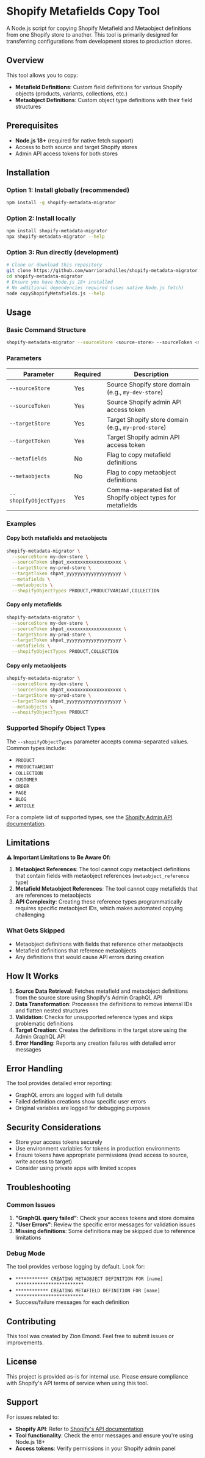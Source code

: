 # Shopify Metafields Copy Tool

A Node.js script for copying Shopify Metafield and Metaobject definitions from one Shopify store to another. This tool is primarily designed for transferring configurations from development stores to production stores.

## Overview

This tool allows you to copy:
- **Metafield Definitions**: Custom field definitions for various Shopify objects (products, variants, collections, etc.)
- **Metaobject Definitions**: Custom object type definitions with their field structures

## Prerequisites

- **Node.js 18+** (required for native fetch support)
- Access to both source and target Shopify stores
- Admin API access tokens for both stores

## Installation

### Option 1: Install globally (recommended)
```bash
npm install -g shopify-metadata-migrator
```

### Option 2: Install locally
```bash
npm install shopify-metadata-migrator
npx shopify-metadata-migrator --help
```

### Option 3: Run directly (development)
```bash
# Clone or download this repository
git clone https://github.com/warriorachilles/shopify-metadata-migrator.git
cd shopify-metadata-migrator
# Ensure you have Node.js 18+ installed
# No additional dependencies required (uses native Node.js fetch)
node copyShopifyMetafields.js --help
```

## Usage

### Basic Command Structure

```bash
shopify-metadata-migrator --sourceStore <source-store> --sourceToken <source-token> --targetStore <target-store> --targetToken <target-token> --metafields --metaobjects --shopifyObjectTypes <object-types>
```

### Parameters

| Parameter | Required | Description |
|-----------|----------|-------------|
| `--sourceStore` | Yes | Source Shopify store domain (e.g., `my-dev-store`) |
| `--sourceToken` | Yes | Source Shopify admin API access token |
| `--targetStore` | Yes | Target Shopify store domain (e.g., `my-prod-store`) |
| `--targetToken` | Yes | Target Shopify admin API access token |
| `--metafields` | No | Flag to copy metafield definitions |
| `--metaobjects` | No | Flag to copy metaobject definitions |
| `--shopifyObjectTypes` | Yes | Comma-separated list of Shopify object types for metafields |

### Examples

#### Copy both metafields and metaobjects
```bash
shopify-metadata-migrator \
  --sourceStore my-dev-store \
  --sourceToken shpat_xxxxxxxxxxxxxxxxxxxx \
  --targetStore my-prod-store \
  --targetToken shpat_yyyyyyyyyyyyyyyyyyyy \
  --metafields \
  --metaobjects \
  --shopifyObjectTypes PRODUCT,PRODUCTVARIANT,COLLECTION
```

#### Copy only metafields
```bash
shopify-metadata-migrator \
  --sourceStore my-dev-store \
  --sourceToken shpat_xxxxxxxxxxxxxxxxxxxx \
  --targetStore my-prod-store \
  --targetToken shpat_yyyyyyyyyyyyyyyyyyyy \
  --metafields \
  --shopifyObjectTypes PRODUCT,COLLECTION
```

#### Copy only metaobjects
```bash
shopify-metadata-migrator \
  --sourceStore my-dev-store \
  --sourceToken shpat_xxxxxxxxxxxxxxxxxxxx \
  --targetStore my-prod-store \
  --targetToken shpat_yyyyyyyyyyyyyyyyyyyy \
  --metaobjects \
  --shopifyObjectTypes PRODUCT
```

### Supported Shopify Object Types

The `--shopifyObjectTypes` parameter accepts comma-separated values. Common types include:

- `PRODUCT`
- `PRODUCTVARIANT`
- `COLLECTION`
- `CUSTOMER`
- `ORDER`
- `PAGE`
- `BLOG`
- `ARTICLE`

For a complete list of supported types, see the [Shopify Admin API documentation](https://shopify.dev/docs/api/admin-graphql/2024-04/enums/MetafieldOwnerType).

## Limitations

⚠️ **Important Limitations to Be Aware Of:**

1. **Metaobject References**: The tool cannot copy metaobject definitions that contain fields with metaobject references (`metaobject_reference` type)
2. **Metafield Metaobject References**: The tool cannot copy metafields that are references to metaobjects
3. **API Complexity**: Creating these reference types programmatically requires specific metaobject IDs, which makes automated copying challenging

### What Gets Skipped

- Metaobject definitions with fields that reference other metaobjects
- Metafield definitions that reference metaobjects
- Any definitions that would cause API errors during creation

## How It Works

1. **Source Data Retrieval**: Fetches metafield and metaobject definitions from the source store using Shopify's Admin GraphQL API
2. **Data Transformation**: Processes the definitions to remove internal IDs and flatten nested structures
3. **Validation**: Checks for unsupported reference types and skips problematic definitions
4. **Target Creation**: Creates the definitions in the target store using the Admin GraphQL API
5. **Error Handling**: Reports any creation failures with detailed error messages

## Error Handling

The tool provides detailed error reporting:
- GraphQL errors are logged with full details
- Failed definition creations show specific user errors
- Original variables are logged for debugging purposes

## Security Considerations

- Store your access tokens securely
- Use environment variables for tokens in production environments
- Ensure tokens have appropriate permissions (read access to source, write access to target)
- Consider using private apps with limited scopes

## Troubleshooting

### Common Issues

1. **"GraphQL query failed"**: Check your access tokens and store domains
2. **"User Errors"**: Review the specific error messages for validation issues
3. **Missing definitions**: Some definitions may be skipped due to reference limitations

### Debug Mode

The tool provides verbose logging by default. Look for:
- `************ CREATING METAOBJECT DEFINITION FOR [name] *************************`
- `************ CREATING METAFIELD DEFINITION FOR [name] *************************`
- Success/failure messages for each definition

## Contributing

This tool was created by Zion Emond. Feel free to submit issues or improvements.

## License

This project is provided as-is for internal use. Please ensure compliance with Shopify's API terms of service when using this tool.

## Support

For issues related to:
- **Shopify API**: Refer to [Shopify's API documentation](https://shopify.dev/docs/api)
- **Tool functionality**: Check the error messages and ensure you're using Node.js 18+
- **Access tokens**: Verify permissions in your Shopify admin panel
